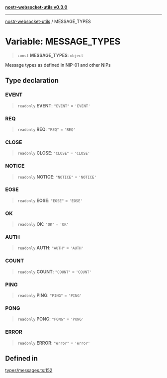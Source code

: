[**nostr-websocket-utils v0.3.0**](../README.md)

***

[nostr-websocket-utils](../globals.md) / MESSAGE\_TYPES

# Variable: MESSAGE\_TYPES

> `const` **MESSAGE\_TYPES**: `object`

Message types as defined in NIP-01 and other NIPs

## Type declaration

### EVENT

> `readonly` **EVENT**: `"EVENT"` = `'EVENT'`

### REQ

> `readonly` **REQ**: `"REQ"` = `'REQ'`

### CLOSE

> `readonly` **CLOSE**: `"CLOSE"` = `'CLOSE'`

### NOTICE

> `readonly` **NOTICE**: `"NOTICE"` = `'NOTICE'`

### EOSE

> `readonly` **EOSE**: `"EOSE"` = `'EOSE'`

### OK

> `readonly` **OK**: `"OK"` = `'OK'`

### AUTH

> `readonly` **AUTH**: `"AUTH"` = `'AUTH'`

### COUNT

> `readonly` **COUNT**: `"COUNT"` = `'COUNT'`

### PING

> `readonly` **PING**: `"PING"` = `'PING'`

### PONG

> `readonly` **PONG**: `"PONG"` = `'PONG'`

### ERROR

> `readonly` **ERROR**: `"error"` = `'error'`

## Defined in

[types/messages.ts:152](https://github.com/HumanjavaEnterprises/nostr-websocket-utils/blob/main/src/types/messages.ts#L152)
